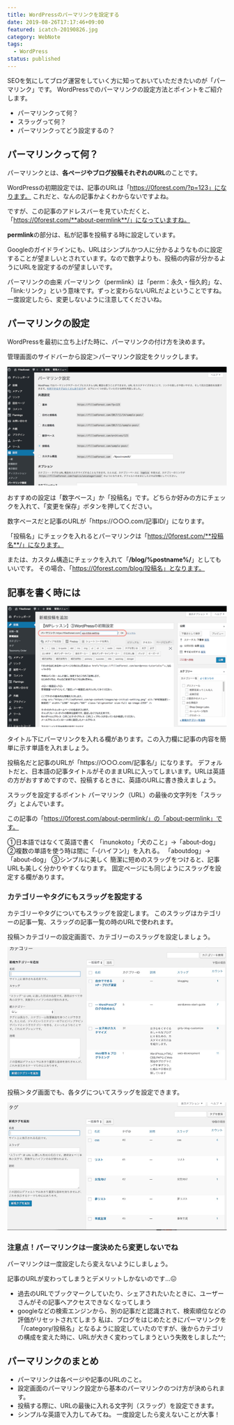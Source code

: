 ```yaml
---
title: WordPressのパーマリンクを設定する
date: 2019-08-26T17:17:46+09:00
featured: icatch-20190826.jpg
category: WebNote
tags:
  - WordPress
status: published
---
```


SEOを気にしてブログ運営をしていく方に知っておいていただきたいのが「パーマリンク」です。
WordPressでのパーマリンクの設定方法とポイントをご紹介します。

* パーマリンクって何？
* スラッグって何？
* パーマリンクってどう設定するの？

## パーマリンクって何？

パーマリンクとは、**各ページやブログ投稿それぞれのURL**のことです。

WordPressの初期設定では、記事のURLは「https://0forest.com/?p=123」になります。
これだと、なんの記事かよくわからないですよね。

ですが、この記事のアドレスバーを見ていただくと、「https://0forest.com/**about-permlink**/」になっていますね。

**permlink**の部分は、私が記事を投稿する時に設定しています。

Googleのガイドラインにも、URLはシンプルかつ人に分かるようなものに設定することが望ましいとされています。なので数字よりも、投稿の内容が分かるようにURLを設定するのが望ましいです。


パーマリンクの由来
パーマリンク（permlink）は「perm：永久・恒久的」な、「link:リンク」という意味です。ずっと変わらないURLだよということですね。
一度設定したら、変更しないように注意してくださいね。

## パーマリンクの設定

WordPressを最初に立ち上げた時に、パーマリンクの付け方を決めます。

管理画面のサイドバーから設定＞パーマリンク設定をクリックします。


![パーマリンク設定](wp-initial-setting4.png)

おすすめの設定は「数字ベース」か「投稿名」です。どちらか好みの方にチェックを入れて、「変更を保存」ボタンを押してください。

数字ベースだと記事のURLが「https://○○○.com/記事ID/」になります。

「投稿名」にチェックを入れるとパーマリンクは「https://0forest.com/**投稿名**/」になります。

または、カスタム構造にチェックを入れて「**/blog/%postname%/**」としてもいいです。
その場合、「https://0forest.com/blog/投稿名」となります。

## 記事を書く時には

![パーマリンクを設定](wp-permlink-setting.png)

タイトル下にパーマリンクを入れる欄があります。この入力欄に記事の内容を簡単に示す単語を入れましょう。

投稿名だと記事のURLが「https://○○○.com/記事名/」になります。
デフォルトだと、日本語の記事タイトルがそのままURLに入ってしまいます。URLは英語の方がおすすめですので、投稿するときに、英語のURLに書き換えましょう。

スラッグを設定するポイント
パーマリンク（URL）の最後の文字列を「スラッグ」とよんでいます。

この記事の「https://0forest.com/about-permlink/」の「about-permlink」です。

①日本語ではなくて英語で書く 「inunokoto」「犬のこと」→「about-dog」
②複数の単語を使う時は間に「-(ハイフン)」を入れる。 「aboutdog」→「about-dog」
③シンプルに美しく 簡潔に短めのスラッグをつけると、記事URLも美しく分かりやすくなります。 固定ページにも同じようにスラッグを設定する欄があります。

### カテゴリーやタグにもスラッグを設定する

カテゴリーやタグについてもスラッグを設定します。
このスラッグはカテゴリーの記事一覧、スラッグの記事一覧の時のURLで使われます。

投稿＞カテゴリーの設定画面で、カテゴリーのスラッグを設定しましょう。

![管理画面からカテゴリーを設定](20190824-ss-cat.jpg)


投稿＞タグ画面でも、各タグについてスラッグを設定できます。

![](20190824-ss-tag.jpg)

### 注意点！パーマリンクは一度決めたら変更しないでね

パーマリンクは一度設定したら変えないようにしましょう。

記事のURLが変わってしまうとデメリットしかないのです…😖

* 過去のURLでブックマークしていたり、シェアされたいたときに、ユーザーさんがその記事へアクセスできなくなってしまう
* googleなどの検索エンジンから、別の記事だと認識されて、検索順位などの評価がリセットされてしまう
 私は、ブログをはじめたときにパーマリンクを「/category/投稿名」となるように設定していたのですが、後からカテゴリの構成を変えた時に、URLが大きく変わってしまうという失敗をしました^^;

## パーマリンクのまとめ

* パーマリンクは各ページや記事のURLのこと。
* 設定画面のパーマリンク設定から基本のパーマリンクのつけ方が決められます。
* 投稿する際に、URLの最後に入れる文字列（スラッグ）を設定できます。
* シンプルな英語で入力してみてね。 一度設定したら変えないことが大事！


